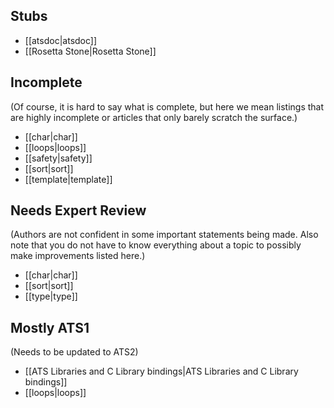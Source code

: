 ## Stubs
* [[atsdoc|atsdoc]]
* [[Rosetta Stone|Rosetta Stone]]

## Incomplete 
(Of course, it is hard to say what is complete, but here we mean listings that are highly incomplete or articles that only barely scratch the surface.)
* [[char|char]]
* [[loops|loops]]
* [[safety|safety]]
* [[sort|sort]]
* [[template|template]]


## Needs Expert Review
(Authors are not confident in some important statements being made.
Also note that you do not have to know everything about a topic to possibly
make improvements listed here.)
* [[char|char]]
* [[sort|sort]]
* [[type|type]]

## Mostly ATS1
(Needs to be updated to ATS2)
* [[ATS Libraries and C Library bindings|ATS Libraries and C Library bindings]]
* [[loops|loops]]


